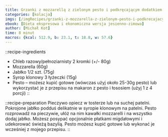```yaml
---
title: Grzanki z mozzarellą z zielonym pesto i podkręcającym dodatkiem
categories: [kolacja]
imgs: [/imgRecipes/grzanki-z-mozzarella-z-zielonym-pesto-i-podkrecajacym-dodatkiem-1.jpg, /imgRecipes/grzanki-z-mozzarella-z-zielonym-pesto-i-podkrecajacym-dodatkiem-2.jpg]
ebook: [Dieta ekspresowa i ekonomiczna wersja jesienno-zimowa]
author: [Michał Kot]
time: 8 minut
macros: {kcal: 512.9, b: 23.1, t: 18.8, w: 57.6}
---
```


::recipe-ingredients
- Chleb razowy/pełnoziarnisty 2 kromki (+/- 80g)
- Mozzarella (60g)
- Jabłko 1/2 szt. (75g)
- Syrop klonowy 3 łyżeczki (15g)
- Pesto – możesz kupić gotowe (wówczas użyj około 25-30g pesto) lub wykorzystać je z przepisu na makaron z pesto i łososiem (użyj 1 z 4 porcji)
::

::recipe-preparation
Pieczywo opiecz w tosterze lub na suchej patelni. Pokrojone jabłko podduś delikatnie w syropie klonowym na patelni. Pesto rozprowadź na pieczywie, ułóż na nim kawałki mozzarelli i na wszystko dodaj jabłko. Możesz posypać opcjonalnie płatkami migdałowymi i udekorować świeżą bazylią. Pesto możesz kupić gotowe lub wykonać je wcześniej z mojego przepisu.
::